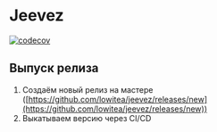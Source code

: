 # Jeevez

[![codecov](https://codecov.io/gh/lowitea/jeevez/branch/master/graph/badge.svg?token=T9F346F91J)](https://codecov.io/gh/lowitea/jeevez)

## Выпуск релиза

1. Создаём новый релиз на мастере
   ([https://github.com/lowitea/jeevez/releases/new](https://github.com/lowitea/jeevez/releases/new))
1. Выкатываем версию через CI/CD
